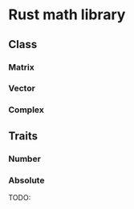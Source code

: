 # Rust math library
## Class
### Matrix
### Vector
### Complex
## Traits
### Number
### Absolute
TODO: